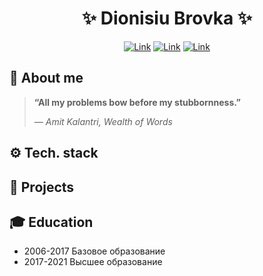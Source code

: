 <div align="center">
  
  <h1>✨ Dionisiu Brovka ✨</h1>
  
</div>

<div align="center">
  
  [![Link](https://img.shields.io/badge/telegram-goppi-blue?style=for-the-badge&color=%2300b2ff)](mailto:dev.dionisiu.brovka@gmail.com) 
  [![Link](https://img.shields.io/badge/github-DIONISIU_BROVKA-blue?style=for-the-badge&color=%234925bb)](mailto:dev.dionisiu.brovka@gmail.com)
  [![Link](https://img.shields.io/badge/email-dev.dionisiu.brovka%40gmail.com-green?style=for-the-badge)](mailto:dev.dionisiu.brovka@gmail.com)
  
</div>


## 🌿 About me
> **“All my problems bow before my stubbornness.”**
> 
> _― Amit Kalantri, Wealth of Words_ 

## ⚙️ Tech. stack

## 💾 Projects


## 🎓 Education

- 2006-2017 Базовое образование 
- 2017-2021 Высшее образование 
